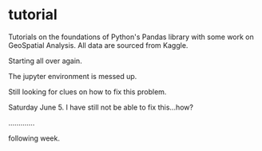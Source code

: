 # tutorial
Tutorials on the foundations of Python's Pandas library with some work on GeoSpatial Analysis.
All data are sourced from Kaggle.

Starting all over again.

The jupyter environment is messed up. 

Still looking for clues on how to fix this problem.


Saturday June 5. I have still not be able to fix this...how?

.............

following week.

